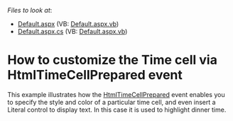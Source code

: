 <!-- default file list -->
*Files to look at*:

* [Default.aspx](./CS/WebSite/Default.aspx) (VB: [Default.aspx.vb](./VB/WebSite/Default.aspx.vb))
* [Default.aspx.cs](./CS/WebSite/Default.aspx.cs) (VB: [Default.aspx.vb](./VB/WebSite/Default.aspx.vb))
<!-- default file list end -->
# How to customize the Time cell via HtmlTimeCellPrepared event


<p>This example illustrates how the <a href="http://documentation.devexpress.com/#AspNet/DevExpressWebASPxSchedulerASPxScheduler_HtmlTimeCellPreparedtopic">HtmlTimeCellPrepared</a> event enables you to specify the style and color of a particular time cell, and even insert a Literal control to display text. In this case it is used to highlight dinner time.</p>

<br/>


